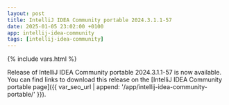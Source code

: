 ```yaml
---
layout: post
title: IntelliJ IDEA Community portable 2024.3.1.1-57
date: 2025-01-05 23:02:00 +0100
app: intellij-idea-community
tags: [intellij-idea-community]
---
```

{% include vars.html %}

Release of IntelliJ IDEA Community portable 2024.3.1.1-57 is now available.<br />
You can find links to download this release on the [IntelliJ IDEA Community portable page]({{ var_seo_url | append: '/app/intellij-idea-community-portable/' }}).
